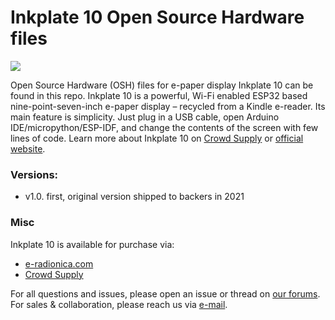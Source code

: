 # Inkplate 10 Open Source Hardware files

![](https://www.crowdsupply.com/img/053e/front-white_jpg_project-body.jpg)

Open Source Hardware (OSH) files for e-paper display Inkplate 10 can be found in this repo. Inkplate 10 is a powerful, Wi-Fi enabled ESP32 based nine-point-seven-inch e-paper display – recycled from a Kindle e-reader. Its main feature is simplicity. Just plug in a USB cable, open Arduino IDE/micropython/ESP-IDF, and change the contents of the screen with few lines of code. Learn more about Inkplate 10 on [Crowd Supply](https://www.crowdsupply.com/e-radionica/inkplate-10) or [official website](https://inkplate.io).

### Versions:
- v1.0. first, original version shipped to backers in 2021

### Misc
Inkplate 10 is available for purchase via:
- [e-radionica.com](https://e-radionica.com/en/inkplate.html)
- [Crowd Supply](https://www.crowdsupply.com/e-radionica/inkplate-10)


For all questions and issues, please open an issue or thread on [our forums](http://forum.e-radionica.com/en/).
For sales & collaboration, please reach us via [e-mail](mailto:kontakt@e-radionica.com).

